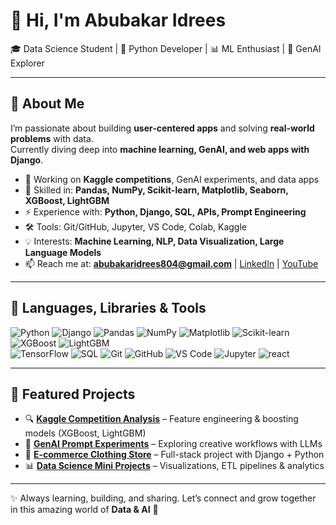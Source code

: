 # 👋 Hi, I'm Abubakar Idrees  

🎓 Data Science Student | 🐍 Python Developer | 📊 ML Enthusiast | 🤖 GenAI Explorer  

---

## 🚀 About Me  

I’m passionate about building **user-centered apps** and solving **real-world problems** with data.  
Currently diving deep into **machine learning, GenAI, and web apps with Django**.  

- 🔭 Working on **Kaggle competitions**, GenAI experiments, and data apps  
- 🌱 Skilled in: **Pandas, NumPy, Scikit-learn, Matplotlib, Seaborn, XGBoost, LightGBM**  
- ⚡ Experience with: **Python, Django, SQL, APIs, Prompt Engineering**  
- 🛠 Tools: Git/GitHub, Jupyter, VS Code, Colab, Kaggle  
- 💡 Interests: **Machine Learning, NLP, Data Visualization, Large Language Models**  
- 📫 Reach me at: **abubakaridrees804@gmail.com** | [LinkedIn](https://www.linkedin.com/in/abubakar-idrees-131923351/) | [YouTube](https://www.youtube.com/@AbubakarIdrees-001)  

---

## 🧰 Languages, Libraries & Tools  

![Python](https://img.shields.io/badge/-Python-3776AB?style=flat-square&logo=python&logoColor=white)
![Django](https://img.shields.io/badge/-Django-092E20?style=flat-square&logo=django&logoColor=white)
![Pandas](https://img.shields.io/badge/-Pandas-150458?style=flat-square&logo=pandas&logoColor=white)
![NumPy](https://img.shields.io/badge/-NumPy-013243?style=flat-square&logo=numpy&logoColor=white)
![Matplotlib](https://img.shields.io/badge/-Matplotlib-003B57?style=flat-square&logo=plotly&logoColor=white)
![Scikit-learn](https://img.shields.io/badge/-Scikit--Learn-F7931E?style=flat-square&logo=scikit-learn&logoColor=white)
![XGBoost](https://img.shields.io/badge/-XGBoost-FF6600?style=flat-square&logo=python&logoColor=white)
![LightGBM](https://img.shields.io/badge/-LightGBM-00C7B7?style=flat-square&logo=python&logoColor=white)  
![TensorFlow](https://img.shields.io/badge/-TensorFlow-FF6F00?style=flat-square&logo=tensorflow&logoColor=white)
![SQL](https://img.shields.io/badge/-SQL-336791?style=flat-square&logo=postgresql&logoColor=white)
![Git](https://img.shields.io/badge/-Git-F05032?style=flat-square&logo=git&logoColor=white)
![GitHub](https://img.shields.io/badge/-GitHub-181717?style=flat-square&logo=github&logoColor=white)
![VS Code](https://img.shields.io/badge/-VSCode-007ACC?style=flat-square&logo=visual-studio-code&logoColor=white)
![Jupyter](https://img.shields.io/badge/-Jupyter-F37626?style=flat-square&logo=jupyter&logoColor=white)
![react](https://img.shields.io/badge/-react-F37626?style=flat-square&logo=jupyter&logoColor=white)

---

## 📌 Featured Projects  

- 🔍 **[Kaggle Competition Analysis](#)** – Feature engineering & boosting models (XGBoost, LightGBM)  
- 🤖 **[GenAI Prompt Experiments](#)** – Exploring creative workflows with LLMs  
- 🛒 **[E-commerce Clothing Store](#)** – Full-stack project with Django + Python  
- 📊 **[Data Science Mini Projects](#)** – Visualizations, ETL pipelines & analytics  

---

✨ Always learning, building, and sharing. Let’s connect and grow together in this amazing world of **Data & AI** 🚀  
